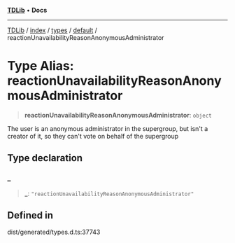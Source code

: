[**TDLib**](../../../../../../README.md) • **Docs**

***

[TDLib](../../../../../../modules.md) / [index](../../../../../README.md) / [types](../../../README.md) / [default](../README.md) / reactionUnavailabilityReasonAnonymousAdministrator

# Type Alias: reactionUnavailabilityReasonAnonymousAdministrator

> **reactionUnavailabilityReasonAnonymousAdministrator**: `object`

The user is an anonymous administrator in the supergroup, but isn't a creator of it, so they can't vote on behalf of the supergroup

## Type declaration

### \_

> **\_**: `"reactionUnavailabilityReasonAnonymousAdministrator"`

## Defined in

dist/generated/types.d.ts:37743
